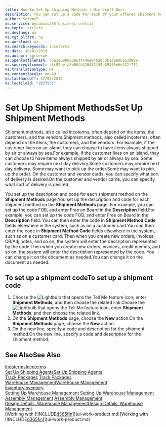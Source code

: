 ```yaml
---
title: How to Set Up Shipping Methods | Microsoft Docs
description: You can set up a code for each of your offered shipment methods, such as  and enter information about them.
author: SorenGP
ms.service: dynamics365-business-central
ms.topic: article
ms.devlang: na
ms.tgt_pltfrm: na
ms.workload: na
ms.search.keywords: incoterms
ms.date: 10/01/2019
ms.author: sgroespe
ms.openlocfilehash: 75a3e689083e64f446e84b2bc3b1d26961e3d898
ms.sourcegitcommit: cfc92eefa8b06fb426482f54e393f0e6e222f712
ms.translationtype: HT
ms.contentlocale: en-AU
ms.lasthandoff: 12/03/2019
ms.locfileid: "2877551"
---
```

# <a name="set-up-shipment-methods"></a><span data-ttu-id="0c099-103">Set Up Shipment Methods</span><span class="sxs-lookup"><span data-stu-id="0c099-103">Set Up Shipment Methods</span></span>
<span data-ttu-id="0c099-104">Shipment methods, also called incoterms, often depend on the items, the customers, and the vendors.</span><span class="sxs-lookup"><span data-stu-id="0c099-104">Shipment methods, also called incoterms, often depend on the items, the customers, and the vendors.</span></span> <span data-ttu-id="0c099-105">For example, if the customer lives on an island, they can choose to have items always shipped by air or always by sea.</span><span class="sxs-lookup"><span data-stu-id="0c099-105">For example, if the customer lives on an island, they can choose to have items always shipped by air or always by sea.</span></span> <span data-ttu-id="0c099-106">Some customers may require next day delivery.</span><span class="sxs-lookup"><span data-stu-id="0c099-106">Some customers may require next day delivery.</span></span> <span data-ttu-id="0c099-107">Some may want to pick up the order.</span><span class="sxs-lookup"><span data-stu-id="0c099-107">Some may want to pick up the order.</span></span> <span data-ttu-id="0c099-108">On the customer and vendor cards, you can specify what sort of delivery is desired.</span><span class="sxs-lookup"><span data-stu-id="0c099-108">On the customer and vendor cards, you can specify what sort of delivery is desired.</span></span>

<span data-ttu-id="0c099-109">You set up the description and code for each shipment method on the **Shipment Methods** page.</span><span class="sxs-lookup"><span data-stu-id="0c099-109">You set up the description and code for each shipment method on the **Shipment Methods** page.</span></span> <span data-ttu-id="0c099-110">For example, you can set up the code FOB, and enter Free on Board in the **Description** field.</span><span class="sxs-lookup"><span data-stu-id="0c099-110">For example, you can set up the code FOB, and enter Free on Board in the **Description** field.</span></span> <span data-ttu-id="0c099-111">You can then enter the code in **Shipment Method Code** fields elsewhere in the system, such as on a customer card.</span><span class="sxs-lookup"><span data-stu-id="0c099-111">You can then enter the code in **Shipment Method Code** fields elsewhere in the system, such as on a customer card.</span></span> <span data-ttu-id="0c099-112">Then when you create new orders, invoices, CR/Adj notes, and so on, the system will enter the description represented by the code.</span><span class="sxs-lookup"><span data-stu-id="0c099-112">Then when you create new orders, invoices, credit memos, and so on, the system will enter the description represented by the code.</span></span> <span data-ttu-id="0c099-113">You can change it on the document as needed.</span><span class="sxs-lookup"><span data-stu-id="0c099-113">You can change it on the document as needed.</span></span>

## <a name="to-set-up-a-shipment-code"></a><span data-ttu-id="0c099-114">To set up a shipment code</span><span class="sxs-lookup"><span data-stu-id="0c099-114">To set up a shipment code</span></span>
1. <span data-ttu-id="0c099-115">Choose the ![Lightbulb that opens the Tell Me feature](media/ui-search/search_small.png "Tell me what you want to do") icon, enter **Shipment Methods**, and then choose the related link.</span><span class="sxs-lookup"><span data-stu-id="0c099-115">Choose the ![Lightbulb that opens the Tell Me feature](media/ui-search/search_small.png "Tell me what you want to do") icon, enter **Shipment Methods**, and then choose the related link.</span></span>
2. <span data-ttu-id="0c099-116">On the **Shipment Methods** page, choose the **New** action.</span><span class="sxs-lookup"><span data-stu-id="0c099-116">On the **Shipment Methods** page, choose the **New** action.</span></span>
3. <span data-ttu-id="0c099-117">On the new line, specify a code and description for the shipment method.</span><span class="sxs-lookup"><span data-stu-id="0c099-117">On the new line, specify a code and description for the shipment method.</span></span>

## <a name="see-also"></a><span data-ttu-id="0c099-118">See Also</span><span class="sxs-lookup"><span data-stu-id="0c099-118">See Also</span></span>
[<span data-ttu-id="0c099-119">Incoterms</span><span class="sxs-lookup"><span data-stu-id="0c099-119">Incoterms</span></span>](https://iccwbo.org/resources-for-business/incoterms-rules)  
[<span data-ttu-id="0c099-120">Set Up Shipping Agents</span><span class="sxs-lookup"><span data-stu-id="0c099-120">Set Up Shipping Agents</span></span>](sales-how-to-set-up-shipping-agents.md)  
<span data-ttu-id="0c099-121">[Track Packages](sales-how-track-packages.md)  </span><span class="sxs-lookup"><span data-stu-id="0c099-121">[Track Packages](sales-how-track-packages.md)  </span></span>  
[<span data-ttu-id="0c099-122">Warehouse Management</span><span class="sxs-lookup"><span data-stu-id="0c099-122">Warehouse Management</span></span>](warehouse-manage-warehouse.md)  
[<span data-ttu-id="0c099-123">Inventory</span><span class="sxs-lookup"><span data-stu-id="0c099-123">Inventory</span></span>](inventory-manage-inventory.md)  
<span data-ttu-id="0c099-124">[Setting Up Warehouse Management](warehouse-setup-warehouse.md)   </span><span class="sxs-lookup"><span data-stu-id="0c099-124">[Setting Up Warehouse Management](warehouse-setup-warehouse.md)   </span></span>  
<span data-ttu-id="0c099-125">[Assembly Management](assembly-assemble-items.md)  </span><span class="sxs-lookup"><span data-stu-id="0c099-125">[Assembly Management](assembly-assemble-items.md)  </span></span>  
[<span data-ttu-id="0c099-126">Design Details: Warehouse Management</span><span class="sxs-lookup"><span data-stu-id="0c099-126">Design Details: Warehouse Management</span></span>](design-details-warehouse-management.md)  
<span data-ttu-id="0c099-127">[Working with [!INCLUDE[d365fin](includes/d365fin_md.md)]](ui-work-product.md)</span><span class="sxs-lookup"><span data-stu-id="0c099-127">[Working with [!INCLUDE[d365fin](includes/d365fin_md.md)]](ui-work-product.md)</span></span>  
